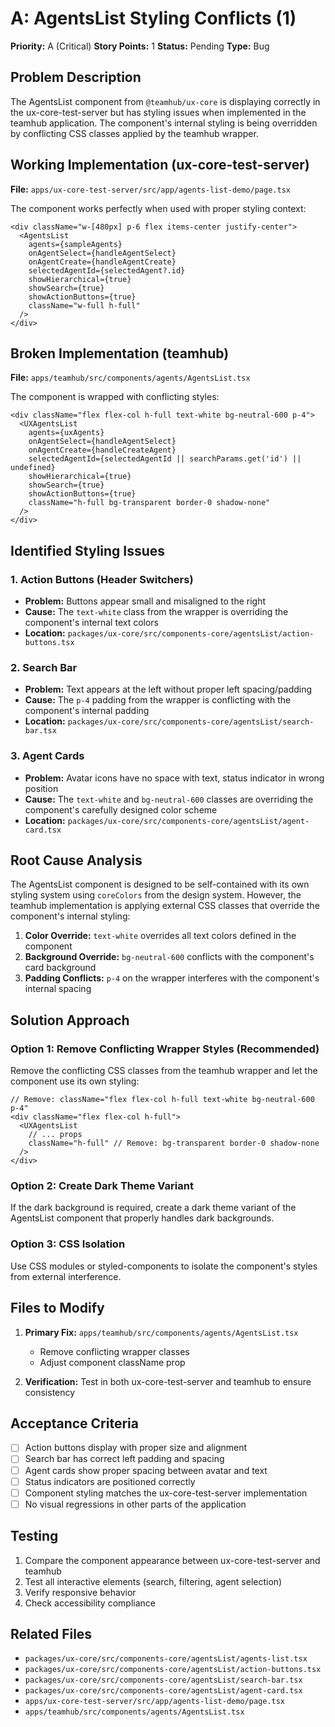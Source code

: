 # A: AgentsList Styling Conflicts (1)

**Priority:** A (Critical)
**Story Points:** 1
**Status:** Pending
**Type:** Bug

## Problem Description

The AgentsList component from `@teamhub/ux-core` is displaying correctly in the ux-core-test-server but has styling issues when implemented in the teamhub application. The component's internal styling is being overridden by conflicting CSS classes applied by the teamhub wrapper.

## Working Implementation (ux-core-test-server)

**File:** `apps/ux-core-test-server/src/app/agents-list-demo/page.tsx`

The component works perfectly when used with proper styling context:

```tsx
<div className="w-[480px] p-6 flex items-center justify-center">
  <AgentsList
    agents={sampleAgents}
    onAgentSelect={handleAgentSelect}
    onAgentCreate={handleAgentCreate}
    selectedAgentId={selectedAgent?.id}
    showHierarchical={true}
    showSearch={true}
    showActionButtons={true}
    className="w-full h-full"
  />
</div>
```

## Broken Implementation (teamhub)

**File:** `apps/teamhub/src/components/agents/AgentsList.tsx`

The component is wrapped with conflicting styles:

```tsx
<div className="flex flex-col h-full text-white bg-neutral-600 p-4">
  <UXAgentsList
    agents={uxAgents}
    onAgentSelect={handleAgentSelect}
    onAgentCreate={handleCreateAgent}
    selectedAgentId={selectedAgentId || searchParams.get('id') || undefined}
    showHierarchical={true}
    showSearch={true}
    showActionButtons={true}
    className="h-full bg-transparent border-0 shadow-none"
  />
</div>
```

## Identified Styling Issues

### 1. Action Buttons (Header Switchers)

- **Problem:** Buttons appear small and misaligned to the right
- **Cause:** The `text-white` class from the wrapper is overriding the component's internal text colors
- **Location:** `packages/ux-core/src/components-core/agentsList/action-buttons.tsx`

### 2. Search Bar

- **Problem:** Text appears at the left without proper left spacing/padding
- **Cause:** The `p-4` padding from the wrapper is conflicting with the component's internal padding
- **Location:** `packages/ux-core/src/components-core/agentsList/search-bar.tsx`

### 3. Agent Cards

- **Problem:** Avatar icons have no space with text, status indicator in wrong position
- **Cause:** The `text-white` and `bg-neutral-600` classes are overriding the component's carefully designed color scheme
- **Location:** `packages/ux-core/src/components-core/agentsList/agent-card.tsx`

## Root Cause Analysis

The AgentsList component is designed to be self-contained with its own styling system using `coreColors` from the design system. However, the teamhub implementation is applying external CSS classes that override the component's internal styling:

1. **Color Override:** `text-white` overrides all text colors defined in the component
2. **Background Override:** `bg-neutral-600` conflicts with the component's card background
3. **Padding Conflicts:** `p-4` on the wrapper interferes with the component's internal spacing

## Solution Approach

### Option 1: Remove Conflicting Wrapper Styles (Recommended)

Remove the conflicting CSS classes from the teamhub wrapper and let the component use its own styling:

```tsx
// Remove: className="flex flex-col h-full text-white bg-neutral-600 p-4"
<div className="flex flex-col h-full">
  <UXAgentsList
    // ... props
    className="h-full" // Remove: bg-transparent border-0 shadow-none
  />
</div>
```

### Option 2: Create Dark Theme Variant

If the dark background is required, create a dark theme variant of the AgentsList component that properly handles dark backgrounds.

### Option 3: CSS Isolation

Use CSS modules or styled-components to isolate the component's styles from external interference.

## Files to Modify

1. **Primary Fix:** `apps/teamhub/src/components/agents/AgentsList.tsx`

   - Remove conflicting wrapper classes
   - Adjust component className prop

2. **Verification:** Test in both ux-core-test-server and teamhub to ensure consistency

## Acceptance Criteria

- [ ] Action buttons display with proper size and alignment
- [ ] Search bar has correct left padding and spacing
- [ ] Agent cards show proper spacing between avatar and text
- [ ] Status indicators are positioned correctly
- [ ] Component styling matches the ux-core-test-server implementation
- [ ] No visual regressions in other parts of the application

## Testing

1. Compare the component appearance between ux-core-test-server and teamhub
2. Test all interactive elements (search, filtering, agent selection)
3. Verify responsive behavior
4. Check accessibility compliance

## Related Files

- `packages/ux-core/src/components-core/agentsList/agents-list.tsx`
- `packages/ux-core/src/components-core/agentsList/action-buttons.tsx`
- `packages/ux-core/src/components-core/agentsList/search-bar.tsx`
- `packages/ux-core/src/components-core/agentsList/agent-card.tsx`
- `apps/ux-core-test-server/src/app/agents-list-demo/page.tsx`
- `apps/teamhub/src/components/agents/AgentsList.tsx`
